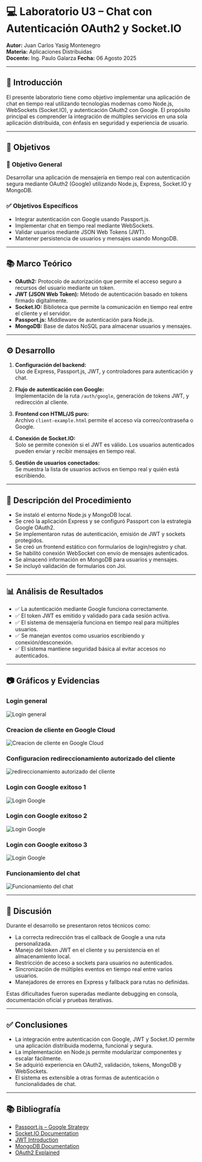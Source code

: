 # 💻 Laboratorio U3 – Chat con Autenticación OAuth2 y Socket.IO
**Autor:** Juan Carlos Yasig Montenegro  
**Materia:** Aplicaciones Distribuidas  
**Docente:** Ing. Paulo Galarza
**Fecha:** 06 Agosto 2025  

---

## 📘 Introducción

El presente laboratorio tiene como objetivo implementar una aplicación de chat en tiempo real utilizando tecnologías modernas como Node.js, WebSockets (Socket.IO), y autenticación OAuth2 con Google. El propósito principal es comprender la integración de múltiples servicios en una sola aplicación distribuida, con énfasis en seguridad y experiencia de usuario.

---

## 🎯 Objetivos

### 🎯 Objetivo General

Desarrollar una aplicación de mensajería en tiempo real con autenticación segura mediante OAuth2 (Google) utilizando Node.js, Express, Socket.IO y MongoDB.

### ✅ Objetivos Específicos

- Integrar autenticación con Google usando Passport.js.
- Implementar chat en tiempo real mediante WebSockets.
- Validar usuarios mediante JSON Web Tokens (JWT).
- Mantener persistencia de usuarios y mensajes usando MongoDB.

---

## 📚 Marco Teórico

- **OAuth2:** Protocolo de autorización que permite el acceso seguro a recursos del usuario mediante un token.
- **JWT (JSON Web Token):** Método de autenticación basado en tokens firmado digitalmente.
- **Socket.IO:** Biblioteca que permite la comunicación en tiempo real entre el cliente y el servidor.
- **Passport.js:** Middleware de autenticación para Node.js.
- **MongoDB:** Base de datos NoSQL para almacenar usuarios y mensajes.

---

## ⚙️ Desarrollo

1. **Configuración del backend:**  
   Uso de Express, Passport.js, JWT, y controladores para autenticación y chat.

2. **Flujo de autenticación con Google:**  
   Implementación de la ruta `/auth/google`, generación de tokens JWT, y redirección al cliente.

3. **Frontend con HTML/JS puro:**  
   Archivo `client-example.html` permite el acceso vía correo/contraseña o Google.

4. **Conexión de Socket.IO:**  
   Solo se permite conexión si el JWT es válido. Los usuarios autenticados pueden enviar y recibir mensajes en tiempo real.

5. **Gestión de usuarios conectados:**  
   Se muestra la lista de usuarios activos en tiempo real y quién está escribiendo.

---

## 📝 Descripción del Procedimiento

- Se instaló el entorno Node.js y MongoDB local.
- Se creó la aplicación Express y se configuró Passport con la estrategia Google OAuth2.
- Se implementaron rutas de autenticación, emisión de JWT y sockets protegidos.
- Se creó un frontend estático con formularios de login/registro y chat.
- Se habilitó conexión WebSocket con envío de mensajes autenticados.
- Se almacenó información en MongoDB para usuarios y mensajes.
- Se incluyó validación de formularios con Joi.

---

## 📊 Análisis de Resultados

- ✅ La autenticación mediante Google funciona correctamente.
- ✅ El token JWT es emitido y validado para cada sesión activa.
- ✅ El sistema de mensajería funciona en tiempo real para múltiples usuarios.
- ✅ Se manejan eventos como usuarios escribiendo y conexión/desconexión.
- ✅ El sistema mantiene seguridad básica al evitar accesos no autenticados.

---

## 📷 Gráficos y Evidencias

###  Login general
![Login general](./imagenes/login.png)

###  Creacion de cliente en Google Cloud
![Creacion de cliente en Google Cloud](./imagenes/creacionCliente.png)

###  Configuracion redireccionamiento autorizado del cliente
![redireccionamiento autorizado del cliente](./imagenes/redireccionamientoAutorizadoCliente.png)

###  Login con Google exitoso 1
![Login Google](./imagenes/seleccionCuentaGoogle.png)

###  Login con Google exitoso 2
![Login Google](./imagenes/confirmacionAutorizacionGoogle.png)

###  Login con Google exitoso 3
![Login Google](./imagenes/inicioSesionGoogleBackend.png)

###  Funcionamiento del chat
![Funcionamiento del chat](./imagenes/funcionamientoChat.png)

---

## 💬 Discusión

Durante el desarrollo se presentaron retos técnicos como:

- La correcta redirección tras el callback de Google a una ruta personalizada.
- Manejo del token JWT en el cliente y su persistencia en el almacenamiento local.
- Restricción de acceso a sockets para usuarios no autenticados.
- Sincronización de múltiples eventos en tiempo real entre varios usuarios.
- Manejadores de errores en Express y fallback para rutas no definidas.

Estas dificultades fueron superadas mediante debugging en consola, documentación oficial y pruebas iterativas.

---

## ✅ Conclusiones

- La integración entre autenticación con Google, JWT y Socket.IO permite una aplicación distribuida moderna, funcional y segura.
- La implementación en Node.js permite modularizar componentes y escalar fácilmente.
- Se adquirió experiencia en OAuth2, validación, tokens, MongoDB y WebSockets.
- El sistema es extensible a otras formas de autenticación o funcionalidades de chat.

---

## 📚 Bibliografía

- [Passport.js – Google Strategy](http://www.passportjs.org/packages/passport-google-oauth20/)
- [Socket.IO Documentation](https://socket.io/docs/v4/)
- [JWT Introduction](https://jwt.io/introduction)
- [MongoDB Documentation](https://www.mongodb.com/docs/manual/)
- [OAuth2 Explained](https://www.digitalocean.com/community/tutorials/oauth-2-how-it-works)

